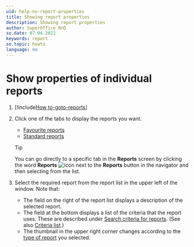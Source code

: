 ```yaml
---
uid: help-no-report-properties
title: Showing report properties
description: Showing report properties
author: SuperOffice RnD
so.date: 07.04.2022
keywords: report
so.topic: howto
language: no
---
```


# Show properties of individual reports

1. [!include[How to-goto-reports](includes/goto-reports.md)]

1. Click one of the tabs to display the reports you want.

    * [Favourite reports][5]
    * [Standard reports][1]

    > [!TIP]
    > You can go directly to a specific tab in the **Reports** screen by clicking the word **Reports** ![icon][img1] next to the **Reports** button in the navigator and then selecting from the list.

1. Select the required report from the report list in the upper left of the window. Note that:

    * The field on the right of the report list displays a description of the selected report.
    * The field at the bottom displays a list of the criteria that the report uses. These are described under [Search criteria for reports][2]. (See also [Criteria list][3].)
    * The thumbnail in the upper right corner changes according to the [type of report][4] you selected.

<!-- Referenced links -->
[1]: standard-reports.md#type
[2]: search-criteria/index.md
[3]: screen/index.md#criteria
[4]: index.md#report-types
[5]: favorites/index.md

<!-- Referenced images -->
[img1]: ../../../../common/icons/nav-dropdown-report.png


